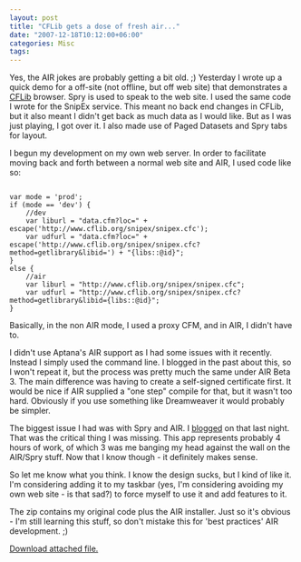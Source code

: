 ```yaml
---
layout: post
title: "CFLib gets a dose of fresh air..."
date: "2007-12-18T10:12:00+06:00"
categories: Misc 
tags: 
---
```


Yes, the AIR jokes are probably getting a bit old. ;) Yesterday I wrote up a quick demo for a off-site (not offline, but off web site) that demonstrates a <a href="http://www.cflib.org">CFLib</a> browser. Spry is used to speak to the web site. I used the same code I wrote for the SnipEx service. This meant no back end changes in CFLib, but it also meant I didn't get back as much data as I would like. But as I was just playing, I got over it. I also made use of Paged Datasets and Spry tabs for layout. 

I begun my development on my own web server. In order to facilitate moving back and forth between a normal web site and AIR, I used code like so:

<code>
var mode = 'prod';
if (mode == 'dev') {
	//dev
	var liburl = "data.cfm?loc=" + escape('http://www.cflib.org/snipex/snipex.cfc');
	var udfurl = "data.cfm?loc=" + escape('http://www.cflib.org/snipex/snipex.cfc?method=getlibrary&libid=') + "{libs::@id}";
}
else {
	//air
	var liburl = "http://www.cflib.org/snipex/snipex.cfc";
	var udfurl = "http://www.cflib.org/snipex/snipex.cfc?method=getlibrary&libid={libs::@id}";
}
</code>

Basically, in the non AIR mode, I used a proxy CFM, and in AIR, I didn't have to. 

I didn't use Aptana's AIR support as I had some issues with it recently. Instead I simply used the command line. I blogged in the past about this, so I won't repeat it, but the process was pretty much the same under AIR Beta 3. The main difference was having to create a self-signed certificate first. It would be nice if AIR supplied a "one step" compile for that, but it wasn't too hard. Obviously if you use something like Dreamweaver it would probably be simpler.

The biggest issue I had was with Spry and AIR. I <a href="http://www.raymondcamden.com/index.cfm/2007/12/17/Important-SpryAIR-Resource">blogged</a> on that last night. That was the critical thing I was missing. This app represents probably 4 hours of work, of which 3 was me banging my head against the wall on the AIR/Spry stuff. Now that I know though - it definitely makes sense. 

So let me know what you think. I know the design sucks, but I kind of like it. I'm considering adding it to my taskbar (yes, I'm considering avoiding my own web site - is that sad?) to force myself to use it and add features to it.

The zip contains my original code plus the AIR installer. Just so it's obvious - I'm still learning this stuff, so don't mistake this for 'best practices' AIR development. ;)<p><a href='enclosures/D%3A%5Chosts%5Cwww%2Ecoldfusionjedi%2Ecom%5Cenclosures%2Fcflibair%2Ezip'>Download attached file.</a></p>